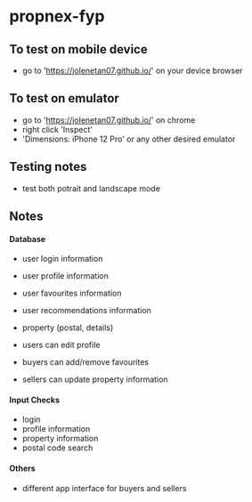 # propnex-fyp

## To test on mobile device
* go to 'https://jolenetan07.github.io/' on your device browser

## To test on emulator
* go to 'https://jolenetan07.github.io/' on chrome
* right click 'Inspect'
* 'Dimensions: iPhone 12 Pro' or any other desired emulator

## Testing notes
* test both potrait and landscape mode

## Notes
#### Database
* user login information
* user profile information
* user favourites information
* user recommendations information
* property (postal, details)

* users can edit profile
* buyers can add/remove favourites
* sellers can update property information

#### Input Checks
* login 
* profile information
* property information
* postal code search

#### Others
* different app interface for buyers and sellers

